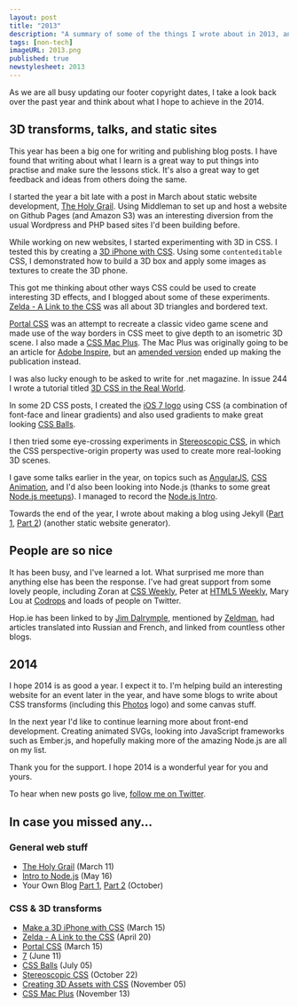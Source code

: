 ```yaml
---
layout: post
title: "2013"
description: "A summary of some of the things I wrote about in 2013, and my hopes for the new year."
tags: [non-tech]
imageURL: 2013.png
published: true
newstylesheet: 2013
---
```


As we are all busy updating our footer copyright dates, I take a look back over the past year and think about what I hope to achieve in the 2014.

## 3D transforms, talks, and static sites

This year has been a big one for writing and publishing blog posts. I have found that writing about what I learn is a great way to put things into practise and make sure the lessons stick. It's also a great way to get feedback and ideas from others doing the same.

I started the year a bit late with a post in March about static website development, [The Holy Grail](/blog/holy-grail/). Using Middleman to set up and host a website on Github Pages (and Amazon S3) was an interesting diversion from the usual Wordpress and PHP based sites I'd been building before.

While working on new websites, I started experimenting with 3D in CSS. I tested this by creating a [3D iPhone with CSS](/blog/rotating-phone/). Using some `contenteditable` CSS, I demonstrated how to build a 3D box and apply some images as textures to create the 3D phone.

This got me thinking about other ways CSS could be used to create interesting 3D effects, and I blogged about some of these experiments. [Zelda - A Link to the CSS](/blog/zelda/) was all about 3D triangles and bordered text.

[Portal CSS](/blog/portal/) was an attempt to recreate a classic video game scene and made use of the way borders in CSS meet to give depth to an isometric 3D scene. I also made a [CSS Mac Plus](/blog/macplus/). The Mac Plus was originally going to be an article for [Adobe Inspire](http://www.adobe.com/inspire.html), but an [amended version](http://www.adobe.com/inspire/2013/11/3d-css.html) ended up making the publication instead.

I was also lucky enough to be asked to write for .net magazine. In issue 244 I wrote a tutorial titled [3D CSS in the Real World](http://hop.ie/cube/). 

In some 2D CSS posts, I created the [iOS 7 logo](/blog/seven/) using CSS (a combination of font-face and linear gradients) and also used gradients to make great looking [CSS Balls](/blog/balls/).

I then tried some eye-crossing experiments in [Stereoscopic CSS](/blog/stereoscopic/), in which the CSS perspective-origin property was used to create more real-looking 3D scenes.

I gave some talks earlier in the year, on topics such as [AngularJS](/talks/angular-intro/), [CSS Animation](/talks/css-animation/), and I'd also been looking into Node.js (thanks to some great [Node.js meetups](http://www.nodejsdublin.com/)). I managed to record the [Node.js Intro](/blog/node-intro/).

Towards the end of the year, I wrote about making a blog using Jekyll ([Part 1](/blog/your-own-blog-1/), [Part 2](/blog/your-own-blog-2/)) (another static website generator).

## People are so nice

It has been busy, and I've learned a lot. What surprised me more than anything else has been the response. I've had great support from some lovely people, including Zoran at [CSS Weekly](http://css-weekly.com/), Peter at [HTML5 Weekly](http://html5weekly.com/), Mary Lou at [Codrops](http://tympanus.net/codrops/) and loads of people on Twitter.

Hop.ie has been linked to by [Jim Dalrymple](http://www.loopinsight.com/2013/11/13/css-mac-plus/), mentioned by [Zeldman](https://twitter.com/zeldman/status/400759828295217152), had articles translated into Russian and French, and linked from countless other blogs.

## 2014

I hope 2014 is as good a year. I expect it to. I'm helping build an interesting website for an event later in the year, and have some blogs to write about CSS transforms (including this [Photos](http://hop.ie/photos/) logo) and some canvas stuff.

In the next year I'd like to continue learning more about front-end development. Creating animated SVGs, looking into JavaScript frameworks such as Ember.js, and hopefully making more of the amazing Node.js are all on my list.

Thank you for the support. I hope 2014 is a wonderful year for you and yours.

To hear when new posts go live, [follow me on Twitter](http://twitter.com/donovanh). 

## In case you missed any...

### General web stuff

- [The Holy Grail](/blog/holy-grail/) (March 11)
- [Intro to Node.js](/blog/node-intro/) (May 16)
- Your Own Blog [Part 1](/blog/your-own-blog-1/), [Part 2](/blog/your-own-blog-2/) (October)

### CSS &amp; 3D transforms

- [Make a 3D iPhone with CSS](/blog/rotating-phone/) (March 15)
- [Zelda - A Link to the CSS](/blog/zelda/) (April 20)
- [Portal CSS](/blog/portal/) (March 15)
- [7](/blog/seven/) (June 11)
- [CSS Balls](/blog/balls/) (July 05)
- [Stereoscopic CSS](/blog/stereoscopic/) (October 22)
- [Creating 3D Assets with CSS](http://www.adobe.com/inspire/2013/11/3d-css.html) (November 05)
- [CSS Mac Plus](/blog/macplus/) (November 13)
